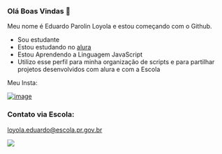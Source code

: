 ### Olá Boas Vindas 👋

Meu nome é Eduardo Parolin Loyola e estou começando com o Github.

- Sou estudante
- Estou estudando no [alura](https://www.alura.com.br)
- Estou Aprendendo a Linguagem JavaScript
- Utilizo esse perfil para minha organização de scripts e para partilhar projetos desenvolvidos com alura e com a Escola

Meu Insta:


[![image](https://github.com/EduardoParolinLoyola/EduardoParolinLoyola/assets/133017858/9b9af85c-c2e8-4616-b550-4fb5fc69b975)
](https://www.instagram/@eduarduuu7)

### Contato via Escola:

loyola.eduardo@escola.pr.gov.br

![](https://media.tenor.com/2GfXe70THN0AAAAM/italian-greyhound-relatable.gif)
